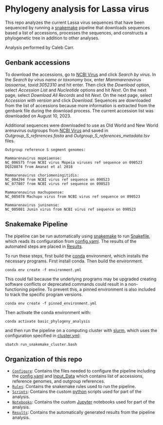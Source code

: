 # Phylogeny analysis for Lassa virus

This repo analyzes the current Lassa virus sequences that have been sequenced by running a [snakemake](https://snakemake.readthedocs.io/) pipeline that downloads sequences based a list of accessions, processes the sequences, and constructs a phylogenetic tree in addition to other analyses.

Analysis performed by Caleb Carr.

## Genbank accessions

To download the accessions, go to [NCBI Virus](https://www.ncbi.nlm.nih.gov/labs/virus/vssi/#/) and click *Search by virus*. In the *Search by virus name or taxonomy* box, enter *Mammarenavirus lassaense, taxid:3052310* and hit enter. Then click the  *Download* option, select *Accession List* and *Nucleotide* options and hit *Next*. On the next page, select *Download All Records* and hit *Next*. On the next page, select *Accession with version* and click *Download*. Sequences are downloaded from the list of accessions because more information is extracted from the genbank file during the download process. The current accession list was downloaded on August 10, 2023. 

Additional sequences were downloaded to use as Old World and New World arenavirus outgroups from [NCBI Virus](https://www.ncbi.nlm.nih.gov/labs/virus/vssi/#/) and saved in *Outgroup_S_references.fasta* and *Outgroup_S_references_metadata.tsv* files.

```
Outgroup reference S segment genomes:

Mammarenavirus mopeiaense:
NC_006575 from NCBI virus Mopeia viruses ref sequence on 090523
DQ328874 from Amanat et al 2018

Mammarenavirus choriomeningitidis: 
NC_004294 from NCBI virus ref sequence on 090523
NC_077807 from NCBI virus ref sequence on 090523

Mammarenavirus machupoense:
NC_005078 Machupo virus from NCBI virus ref sequence on 090523

Mammarenavirus juninense:
NC_005081 Junin virus from NCBI virus ref sequence on 090523
```

## Snakemake Pipeline

The pipeline can be run automatically using [snakemake](https://snakemake.readthedocs.io/) to run [Snakefile](Snakefile), which reads its configuration from [config.yaml](Configure/config.yml). The results of the automated steps are placed in [Results](Results/).

To run these steps, first build the [conda](https://docs.conda.io/) environment, which installs the necessary programs. First install conda. Then build the environment.

```
conda env create -f environment.yml
```

This could fail because the underlying programs may be upgraded creating software conflicts or deprecated commands could result in a non-functioning pipeline. To prevent this, a pinned environment is also included to track the specific program versions.

```
conda env create -f pinned_environment.yml
```

Then activate the conda environment with:

```
conda activate basic_phylogeny_analysis
```

and then run the pipeline on a computing cluster with [slurm](https://slurm.schedmd.com/documentation.html), which uses the configuration specified in [cluster.yml](cluster.yml):

```
sbatch run_snakemake_cluster.bash
```

## Organization of this repo

- [`Configure`](Configure/): Contains the files needed to configure the pipeline including the [config.yaml](Configure/config.yml) and [Input_Data](Configure/Input_Data/) which contains list of accessions, reference genomes, and outgroup references. 
- [`Rules`](Rules/): Contains the snakemake rules used to run the pipeline.
- [`Scripts`](Scripts/): Contains the custom [python](https://www.python.org/) scripts used for part of the analysis.
- [`Notebooks`](Notebooks/): Contains the custom [Jupyter](https://jupyter.org/) notebooks used for part of the analysis.
- [`Results`](Results/): Contains the automatically generated results from the pipeline analysis.